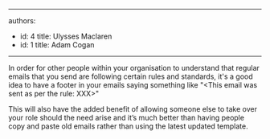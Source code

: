 

---
authors:
  - id: 4
    title: Ulysses Maclaren
  - id: 1
    title: Adam Cogan
---




<span class='intro'> <p>In order for other people within your organisation to understand that regular emails that you send are following certain rules and standards, it's a good idea to have a footer in your emails saying something like &quot;&lt;This email was sent as per the rule&#58; XXX&gt;&quot;</p> </span>

<p>This will also have the added benefit of allowing someone else to take over your role should the need arise and it’s much better than having people copy and paste old emails rather than using the latest updated template.</p>


